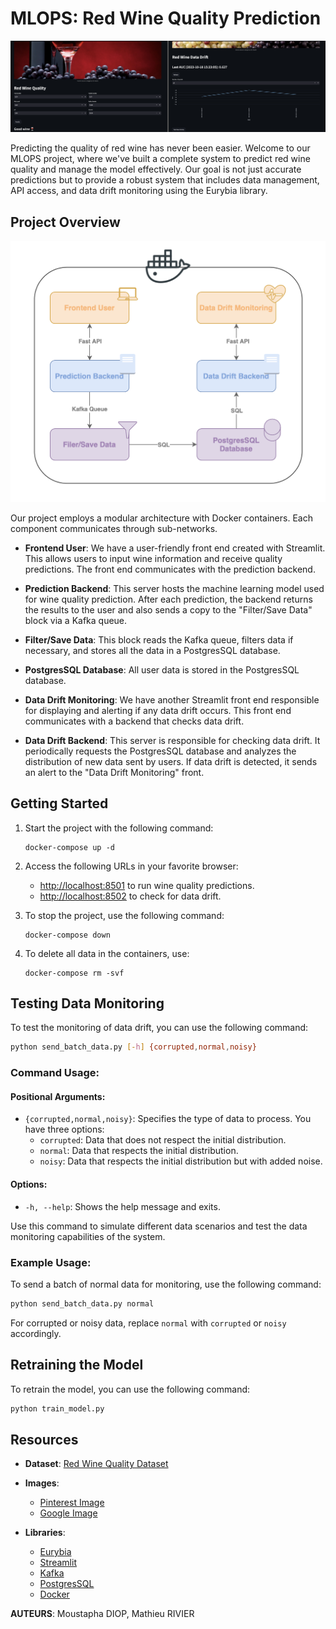 # MLOPS: Red Wine Quality Prediction

![Project Image](./images/frontends.png)

Predicting the quality of red wine has never been easier. Welcome to our MLOPS project, where we've built a complete system to predict red wine quality and manage the model effectively. Our goal is not just accurate predictions but to provide a robust system that includes data management, API access, and data drift monitoring using the Eurybia library.

## Project Overview

![Architecture](images/system.png)

Our project employs a modular architecture with Docker containers. Each component communicates through sub-networks.

- **Frontend User**: We have a user-friendly front end created with Streamlit. This allows users to input wine information and receive quality predictions. The front end communicates with the prediction backend.

- **Prediction Backend**: This server hosts the machine learning model used for wine quality prediction. After each prediction, the backend returns the results to the user and also sends a copy to the "Filter/Save Data" block via a Kafka queue.

- **Filter/Save Data**: This block reads the Kafka queue, filters data if necessary, and stores all the data in a PostgresSQL database.

- **PostgresSQL Database**: All user data is stored in the PostgresSQL database.

- **Data Drift Monitoring**: We have another Streamlit front end responsible for displaying and alerting if any data drift occurs. This front end communicates with a backend that checks data drift.

- **Data Drift Backend**: This server is responsible for checking data drift. It periodically requests the PostgresSQL database and analyzes the distribution of new data sent by users. If data drift is detected, it sends an alert to the "Data Drift Monitoring" front.


## Getting Started

1. Start the project with the following command:
   ```
   docker-compose up -d
   ```

2. Access the following URLs in your favorite browser:

   - [http://localhost:8501](http://localhost:8501) to run wine quality predictions.
   - [http://localhost:8502](http://localhost:8502) to check for data drift.

3. To stop the project, use the following command:
   ```
   docker-compose down
   ```

4. To delete all data in the containers, use:
   ```
   docker-compose rm -svf
   ```

## Testing Data Monitoring

To test the monitoring of data drift, you can use the following command:

```bash
python send_batch_data.py [-h] {corrupted,normal,noisy}
```

### Command Usage:

#### Positional Arguments:

- `{corrupted,normal,noisy}`: Specifies the type of data to process. You have three options:
    - `corrupted`: Data that does not respect the initial distribution.
    - `normal`: Data that respects the initial distribution.
    - `noisy`: Data that respects the initial distribution but with added noise.

#### Options:

- `-h, --help`: Shows the help message and exits.

Use this command to simulate different data scenarios and test the data monitoring capabilities of the system.

### Example Usage:

To send a batch of normal data for monitoring, use the following command:

```bash
python send_batch_data.py normal
```

For corrupted or noisy data, replace `normal` with `corrupted` or `noisy` accordingly.


## Retraining the Model

To retrain the model, you can use the following command:

```bash
python train_model.py
```

## Resources

- **Dataset**: [Red Wine Quality Dataset](https://www.kaggle.com/datasets/uciml/red-wine-quality-cortez-et-al-2009)

- **Images**:
  - [Pinterest Image](https://www.pinterest.fr/pin/85075880441435976/)
  - [Google Image](https://www.google.com/url?sa=i&url=https%3A%2F%2Fwallpaper.dog%2Fwine-red-and-white-wallpapers&psig=AOvVaw1sDha95y11BNYE_pUbyeDt&ust=1670012891233000&source=images&cd=vfe&ved=0CA4QjhxqFwoTCPDS4v2g2fsCFQAAAAAdAAAAABAD)

- **Libraries**:
  - [Eurybia](https://eurybia.readthedocs.io/en/latest/)
  - [Streamlit](https://streamlit.io/)
  - [Kafka](https://kafka.apache.org/)
  - [PostgresSQL](https://www.postgresql.org/)
  - [Docker](https://www.docker.com/)


__AUTEURS__: Moustapha DIOP, Mathieu RIVIER
